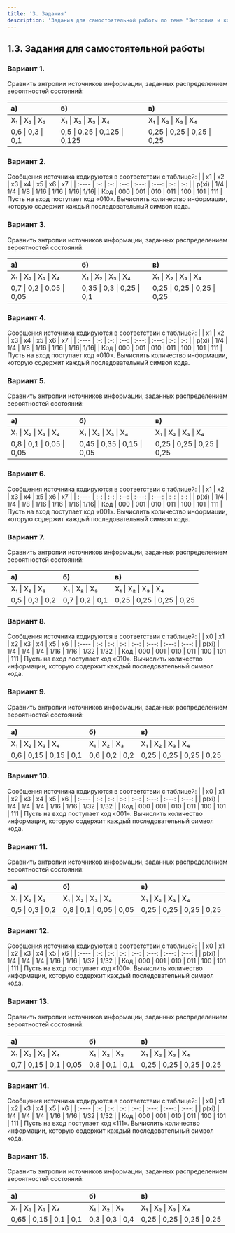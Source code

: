 ```yaml
---
title: '3. Задания'
description: 'Задания для самостоятельной работы по теме "Энтропия и количество информации".'
---
```


## 1.3. Задания для самостоятельной работы

### Вариант 1.

Сравнить энтропии источников информации, заданных распределением вероятностей состояний:

| а)                | б)                      | в)                      |
| :---------------- | :---------------------- | :---------------------- |
| X₁ \| X₂ \| X₃    | X₁ \| X₂ \| X₃ \| X₄    | X₁ \| X₂ \| X₃ \| X₄    |
| 0,6 \| 0,3 \| 0,1 | 0,5 \| 0,25 \| 0,125 \| 0,125 | 0,25 \| 0,25 \| 0,25 \| 0,25 |

### Вариант 2.

Сообщения источника кодируются в соответствии с таблицей:
|       | x1  | x2  | x3   | x4    | x5    | x6  | x7  |
| :---- | :-: | :-: | :--: | :---: | :---: | :-: | :-: |
| p(xi) | 1/4 | 1/4 | 1/8  | 1/16  | 1/16  | 1/16| 1/16|
| Код   | 000 | 001 | 010  | 011   | 100   | 101 | 111 |
Пусть на вход поступает код «010». Вычислить количество информации, которую содержит каждый последовательный символ кода.

### Вариант 3.

Сравнить энтропии источников информации, заданных распределением вероятностей состояний:

| а)                  | б)                      | в)                      |
| :------------------ | :---------------------- | :---------------------- |
| X₁ \| X₂ \| X₃ \| X₄| X₁ \| X₂ \| X₃ \| X₄    | X₁ \| X₂ \| X₃ \| X₄    |
| 0,7 \| 0,2 \| 0,05 \| 0,05 | 0,35 \| 0,3 \| 0,25 \| 0,1 | 0,25 \| 0,25 \| 0,25 \| 0,25 |

### Вариант 4.

Сообщения источника кодируются в соответствии с таблицей:
|       | x1  | x2  | x3   | x4    | x5    | x6  | x7  |
| :---- | :-: | :-: | :--: | :---: | :---: | :-: | :-: |
| p(xi) | 1/4 | 1/4 | 1/8  | 1/16  | 1/16  | 1/16| 1/16|
| Код   | 000 | 001 | 010  | 011   | 100   | 101 | 111 |
Пусть на вход поступает код «010». Вычислить количество информации, которую содержит каждый последовательный символ кода.

### Вариант 5.

Сравнить энтропии источников информации, заданных распределением вероятностей состояний:

| а)                  | б)                      | в)                      |
| :------------------ | :---------------------- | :---------------------- |
| X₁ \| X₂ \| X₃ \| X₄| X₁ \| X₂ \| X₃ \| X₄    | X₁ \| X₂ \| X₃ \| X₄    |
| 0,8 \| 0,1 \| 0,05 \| 0,05 | 0,45 \| 0,35 \| 0,15 \| 0,05 | 0,25 \| 0,25 \| 0,25 \| 0,25 |

### Вариант 6.

Сообщения источника кодируются в соответствии с таблицей:
|       | x1  | x2  | x3   | x4    | x5    | x6  | x7  |
| :---- | :-: | :-: | :--: | :---: | :---: | :-: | :-: |
| p(xi) | 1/4 | 1/4 | 1/8  | 1/16  | 1/16  | 1/16| 1/16|
| Код   | 000 | 001 | 010  | 011   | 100   | 101 | 111 |
Пусть на вход поступает код «001». Вычислить количество информации, которую содержит каждый последовательный символ кода.

### Вариант 7.

Сравнить энтропии источников информации, заданных распределением вероятностей состояний:

| а)                | б)                | в)                      |
| :---------------- | :---------------- | :---------------------- |
| X₁ \| X₂ \| X₃    | X₁ \| X₂ \| X₃    | X₁ \| X₂ \| X₃ \| X₄    |
| 0,5 \| 0,3 \| 0,2 | 0,7 \| 0,2 \| 0,1 | 0,25 \| 0,25 \| 0,25 \| 0,25 |

### Вариант 8.

Сообщения источника кодируются в соответствии с таблицей:
|       | x0  | x1  | x2  | x3   | x4    | x5    | x6    |
| :---- | :-: | :-: | :-: | :--: | :---: | :---: | :---: |
| p(xi) | 1/4 | 1/4 | 1/4 | 1/16 | 1/16  | 1/32  | 1/32  |
| Код   | 000 | 001 | 010 | 011  | 100   | 101   | 111   |
Пусть на вход поступает код «010». Вычислить количество информации, которую содержит каждый последовательный символ кода.

### Вариант 9.

Сравнить энтропии источников информации, заданных распределением вероятностей состояний:

| а)                      | б)                | в)                      |
| :---------------------- | :---------------- | :---------------------- |
| X₁ \| X₂ \| X₃ \| X₄    | X₁ \| X₂ \| X₃    | X₁ \| X₂ \| X₃ \| X₄    |
| 0,6 \| 0,15 \| 0,15 \| 0,1 | 0,6 \| 0,2 \| 0,2 | 0,25 \| 0,25 \| 0,25 \| 0,25 |

### Вариант 10.

Сообщения источника кодируются в соответствии с таблицей:
|       | x0  | x1  | x2  | x3   | x4    | x5    | x6    |
| :---- | :-: | :-: | :-: | :--: | :---: | :---: | :---: |
| p(xi) | 1/4 | 1/4 | 1/4 | 1/16 | 1/16  | 1/32  | 1/32  |
| Код   | 000 | 001 | 010 | 011  | 100   | 101   | 111   |
Пусть на вход поступает код «001». Вычислить количество информации, которую содержит каждый последовательный символ кода.

### Вариант 11.

Сравнить энтропии источников информации, заданных распределением вероятностей состояний:

| а)                | б)                      | в)                      |
| :---------------- | :---------------------- | :---------------------- |
| X₁ \| X₂ \| X₃    | X₁ \| X₂ \| X₃ \| X₄    | X₁ \| X₂ \| X₃ \| X₄    |
| 0,5 \| 0,3 \| 0,2 | 0,8 \| 0,1 \| 0,05 \| 0,05 | 0,25 \| 0,25 \| 0,25 \| 0,25 |

### Вариант 12.

Сообщения источника кодируются в соответствии с таблицей:
|       | x0  | x1  | x2  | x3   | x4    | x5    | x6    |
| :---- | :-: | :-: | :-: | :--: | :---: | :---: | :---: |
| p(xi) | 1/4 | 1/4 | 1/4 | 1/16 | 1/16  | 1/32  | 1/32  |
| Код   | 000 | 001 | 010 | 011  | 100   | 101   | 111   |
Пусть на вход поступает код «100». Вычислить количество информации, которую содержит каждый последовательный символ кода.

### Вариант 13.

Сравнить энтропии источников информации, заданных распределением вероятностей состояний:

| а)                      | б)                | в)                      |
| :---------------------- | :---------------- | :---------------------- |
| X₁ \| X₂ \| X₃ \| X₄    | X₁ \| X₂ \| X₃    | X₁ \| X₂ \| X₃ \| X₄    |
| 0,7 \| 0,15 \| 0,1 \| 0,05 | 0,8 \| 0,1 \| 0,1 | 0,25 \| 0,25 \| 0,25 \| 0,25 |

### Вариант 14.

Сообщения источника кодируются в соответствии с таблицей:
|       | x0  | x1  | x2  | x3   | x4    | x5    | x6    |
| :---- | :-: | :-: | :-: | :--: | :---: | :---: | :---: |
| p(xi) | 1/4 | 1/4 | 1/4 | 1/16 | 1/16  | 1/32  | 1/32  |
| Код   | 000 | 001 | 010 | 011  | 100   | 101   | 111   |
Пусть на вход поступает код «111». Вычислить количество информации, которую содержит каждый последовательный символ кода.

### Вариант 15.

Сравнить энтропии источников информации, заданных распределением вероятностей состояний:

| а)                      | б)                | в)                      |
| :---------------------- | :---------------- | :---------------------- |
| X₁ \| X₂ \| X₃ \| X₄    | X₁ \| X₂ \| X₃    | X₁ \| X₂ \| X₃ \| X₄    |
| 0,65 \| 0,15 \| 0,1 \| 0,1 | 0,3 \| 0,3 \| 0,4 | 0,25 \| 0,25 \| 0,25 \| 0,25 |